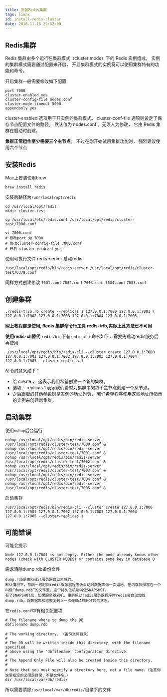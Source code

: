 ```yaml
---
title: 安装Redis集群
tags: liunx
id: install-redis-cluster
date: 2018.11.16 22:52:00
---
```


## Redis集群
Redis 集群由多个运行在集群模式（cluster mode）下的 Redis 实例组成， 实例的集群模式需要通过配置来开启， 开启集群模式的实例将可以使用集群特有的功能和命令。

开启集群一般需要修改如下配置
```
port 7000
cluster-enabled yes
cluster-config-file nodes.conf
cluster-node-timeout 5000
appendonly yes
```
cluster-enabled 选项用于开实例的集群模式。
cluster-conf-file 选项则设定了保存节点配置文件的路径， 默认值为 nodes.conf 。无须人为修改， 它由 Redis 集群在启动时创建。

**集群正常运作至少需要三个主节点**， 不过在刚开始试用集群功能时， 强烈建议使用六个节点

## 安装Redis
Mac上安装使用brew
```
brew install redis
```
安装后路径为`/usr/local/opt/redis`

```
cd /usr/local/opt/redis
mkdir cluster-test

cp /usr/local/etc/redis.conf /usr/local/opt/redis/cluster-test/7000.conf

vi 7000.conf
# 修改port 为 7000
# 修改cluster-config-file 7000.conf
# 开启 cluster-enabled yes
```

使用可执行文件 redis-server 启动redis
```
/usr/local/opt/redis/bin/redis-server /usr/local/opt/redis/cluster-test/6379.conf
```

同样方式创建修改 `7001.conf` `7002.conf` `7003.conf` `7004.conf` `7005.conf`

## 创建集群
```
./redis-trib.rb create --replicas 1 127.0.0.1:7000 127.0.0.1:7001 \
127.0.0.1:7002 127.0.0.1:7003 127.0.0.1:7004 127.0.0.1:7005
```
**网上教程都是使用, Redis 集群命令行工具 redis-trib,实际上此方法已不可用**

**使用redis-cli替代**
`redis/bin`下有`redis-cli`
命令如下，需要先启动redis服务后再使用
```
 /usr/local/opt/redis/bin/redis-cli --cluster create 127.0.0.1:7000 127.0.0.1:7001 127.0.0.1:7002 127.0.0.1:7003 127.0.0.1:7004 127.0.0.1:7005 --cluster-replicas 1
 ```
命令的意义如下：
- 给 create ， 这表示我们希望创建一个新的集群。
- 选项 --replicas 1 表示我们希望为集群中的每个主节点创建一个从节点。
- 之后跟着的其他参数则是实例的地址列表， 我们希望程序使用这些地址所指示的实例来创建新集群。

## 启动集群
使用`nohup`后台运行
```
nohup /usr/local/opt/redis/bin/redis-server /usr/local/opt/redis/cluster-test/7000.conf &
nohup /usr/local/opt/redis/bin/redis-server /usr/local/opt/redis/cluster-test/7001.conf &
nohup /usr/local/opt/redis/bin/redis-server /usr/local/opt/redis/cluster-test/7002.conf &
nohup /usr/local/opt/redis/bin/redis-server /usr/local/opt/redis/cluster-test/7003.conf &
nohup /usr/local/opt/redis/bin/redis-server /usr/local/opt/redis/cluster-test/7004.conf &
nohup /usr/local/opt/redis/bin/redis-server /usr/local/opt/redis/cluster-test/7005.conf &
```

启动集群
```
/usr/local/opt/redis/bin/redis-cli --cluster create 127.0.0.1:7000 127.0.0.1:7001 127.0.0.1:7002 127.0.0.1:7003 127.0.0.1:7004 127.0.0.1:7005 --cluster-replicas 1
```

## 可能错误
可能会提示
```
Node 127.0.0.1:7001 is not empty. Either the node already knows other nodes (check with CLUSTER NODES) or contains some key in database 0
```

需求清除dump.rdb备份文件

    dump.rdb是由Redis服务器自动生成的。
    默认情况下，每隔一段时间redis服务器程序会自动对数据库做一次遍历，把内存快照写在一个叫做“dump.rdb”的文件里，这个持久化机制叫做SNAPSHOT。
    有了SNAPSHOT后，如果服务器宕机，重新启动redis服务器程序时redis会自动加载dump.rdb，将数据库状态恢复到上一次做SNAPSHOT时的状态。

在`redis.conf`中有相关配置项
```
# The filename where to dump the DB
dbfilename dump.rdb

# The working directory. （备份文件目录）
#
# The DB will be written inside this directory, with the filename specified
# above using the 'dbfilename' configuration directive.
#
# The Append Only File will also be created inside this directory.
#
# Note that you must specify a directory here, not a file name.（注意你这里指定的必须是目录，不是文件名。）
dir /usr/local/var/db/redis/
```
所以需要清除`/usr/local/var/db/redis/`目录下的文件